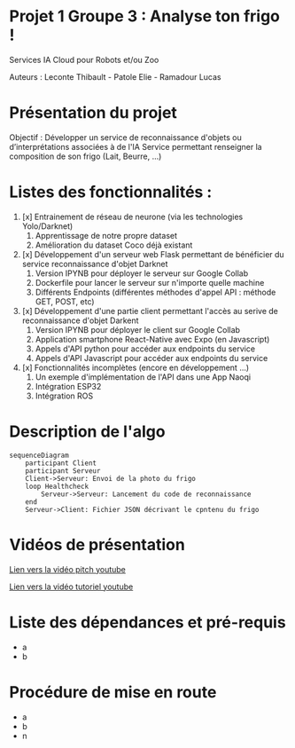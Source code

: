 # Projet 1 Groupe 3 : Analyse ton frigo !
Services IA Cloud pour Robots et/ou Zoo

Auteurs : Leconte Thibault - Patole Elie - Ramadour Lucas

# Présentation du projet 
Objectif : Développer un service de reconnaissance d'objets ou d’interprétations associées à de l'IA
Service permettant renseigner la composition de son frigo (Lait, Beurre, ...)

# Listes des fonctionnalités :

1. [x] Entrainement de réseau de neurone (via les technologies Yolo/Darknet)
    1. Apprentissage de notre propre dataset
    2. Amélioration du dataset Coco déjà existant
2. [x] Développement d'un serveur web Flask permettant de bénéficier du service reconnaissance d'objet Darknet
    1. Version IPYNB pour déployer le serveur sur Google Collab
    2. Dockerfile pour lancer le serveur sur n'importe quelle machine
    3. Différents Endpoints (différentes méthodes d'appel API : méthode GET, POST, etc)
3. [x] Développement d'une partie client permettant l'accès au serive de reconnaissance d'objet Darkent
    1. Version IPYNB pour déployer le client sur Google Collab
    2. Application smartphone React-Native avec Expo (en Javascript)
    3. Appels d'API python pour accéder aux endpoints du service
    4. Appels d'API Javascript pour accéder aux endpoints du service
4. [x] Fonctionnalités incomplètes (encore en développement ...)
    1. Un exemple d'implémentation de l'API dans une App Naoqi
    2. Intégration ESP32
    3. Intégration ROS

# Description de l'algo

```mermaid
sequenceDiagram
    participant Client
    participant Serveur
    Client->Serveur: Envoi de la photo du frigo
    loop Healthcheck
        Serveur->Serveur: Lancement du code de reconnaissance
    end
    Serveur->Client: Fichier JSON décrivant le cpntenu du frigo
```

# Vidéos de présentation

[Lien vers la vidéo pitch youtube](url)

[Lien vers la vidéo tutoriel youtube](url)

# Liste des dépendances et pré-requis

- a
- b

# Procédure de mise en route

- a
- b
- n